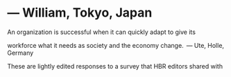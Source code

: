 # — William, Tokyo, Japan

An organization is successful when it can quickly adapt to give its

workforce what it needs as society and the economy change.  — Ute, Holle, Germany

These are lightly edited responses to a survey that HBR editors shared with